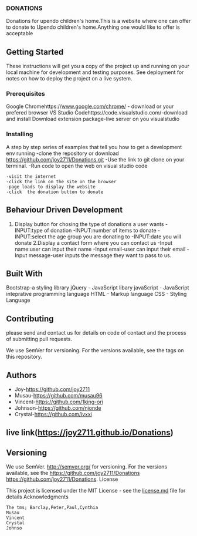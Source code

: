 
### DONATIONS
Donations for upendo children's home.This is a website where one can offer to donate to Upendo children's home.Anything one would like to offer is acceptable
## Getting Started

These instructions will get you a copy of the project up and running on your local machine for development and testing purposes. See deployment for notes on how to deploy the project on a live system.

### Prerequisites

Google Chromehttps://www.google.com/chrome/ - download or your prefered browser
VS Studio Codehttps://code.visualstudio.com/-download and install
Download extension package-live server on you visualstudio


### Installing

A step by step series of examples that tell you how to get a development env running
-clone the repository or download https://github.com/joy2711/Donations.git
-Use the link to git clone on your terminal.
-Run code to open the web on visual studio code
```
-visit the internet
-click the link on the site on the browser
-page loads to display the website
-click  the donation button to donate
```
## Behaviour Driven Development
1. Display button for chosing the type of donations a user wants
 -INPUT:type of donation
 -INPUT:number of items to donate
 -INPUT:select the age group you are donating to
 -INPUT:date you will donate
2.Display a contact form where you  can contact us
 -Input name:user can input their name
 -Input email-user can input their email
 -Input message-user inputs the message they want to pass to us.
## Built With


Bootstrap-a styling library
jQuery - JavaScript libary
javaScript - JavaScript inteprative programming language
HTML - Markup language
CSS - Styling Language

## Contributing

please send and contact us for details on code of contact and the process of submitting pull requests.

We use SemVer for versioning. For the versions available, see the tags on this repository.
## Authors

* Joy-https://github.com/joy2711
* Musau-https://github.com/musau96
* Vincent-https://github.com/1king-ori
* Johnson-https://github.com/njonde
* Crystal-https://github.com/ivxxi
## live link(https://joy2711.github.io/Donations)

## Versioning

We use SemVer. http://semver.org/ for versioning. For the versions available, see the https://github.com/joy2711/Donations https://github.com/joy2711/Donations.
License

This project is licensed under the MIT License - see the [license.md](license.md) file for details
Acknowledgments

    The tms; Barclay,Peter,Paul,Cynthia
    Musau
    Vincent
    Crystal
    Johnso
